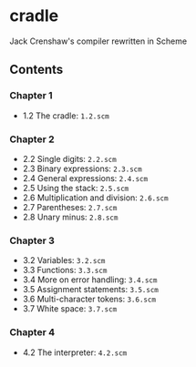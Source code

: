 # cradle
Jack Crenshaw's compiler rewritten in Scheme

## Contents

### Chapter 1
* 1.2 The cradle: `1.2.scm`

### Chapter 2
* 2.2 Single digits: `2.2.scm`
* 2.3 Binary expressions: `2.3.scm`
* 2.4 General expressions: `2.4.scm`
* 2.5 Using the stack: `2.5.scm`
* 2.6 Multiplication and division: `2.6.scm`
* 2.7 Parentheses: `2.7.scm`
* 2.8 Unary minus: `2.8.scm`

### Chapter 3
* 3.2 Variables: `3.2.scm`
* 3.3 Functions: `3.3.scm`
* 3.4 More on error handling: `3.4.scm`
* 3.5 Assignment statements: `3.5.scm`
* 3.6 Multi-character tokens: `3.6.scm`
* 3.7 White space: `3.7.scm`

### Chapter 4
* 4.2 The interpreter: `4.2.scm`

